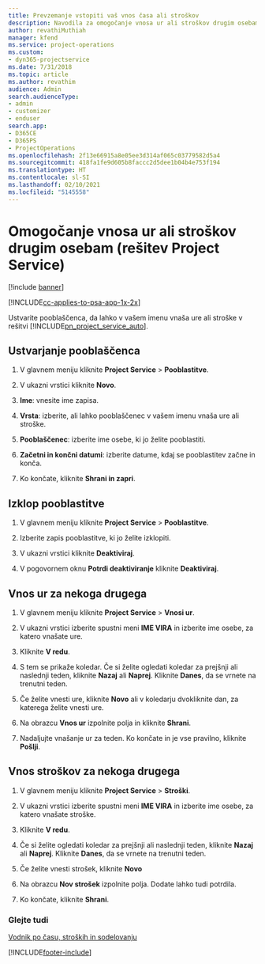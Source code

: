 ```yaml
---
title: Prevzemanje vstopiti vaš vnos časa ali stroškov
description: Navodila za omogočanje vnosa ur ali stroškov drugim osebam v rešitvi Project Service
author: revathiMuthiah
manager: kfend
ms.service: project-operations
ms.custom:
- dyn365-projectservice
ms.date: 7/31/2018
ms.topic: article
ms.author: revathim
audience: Admin
search.audienceType:
- admin
- customizer
- enduser
search.app:
- D365CE
- D365PS
- ProjectOperations
ms.openlocfilehash: 2f13e66915a8e05ee3d314af065c03779582d5a4
ms.sourcegitcommit: 418fa1fe9d605b8faccc2d5dee1b04b4e753f194
ms.translationtype: HT
ms.contentlocale: sl-SI
ms.lasthandoff: 02/10/2021
ms.locfileid: "5145558"
---
```

# <a name="allow-someone-else-to-enter-your-time-entry-or-expense-project-service"></a>Omogočanje vnosa ur ali stroškov drugim osebam (rešitev Project Service)

[!include [banner](../includes/psa-now-project-operations.md)]

[!INCLUDE[cc-applies-to-psa-app-1x-2x](../includes/cc-applies-to-psa-app-1x-2x.md)]

Ustvarite pooblaščenca, da lahko v vašem imenu vnaša ure ali stroške v rešitvi [!INCLUDE[pn_project_service_auto](../includes/pn-project-service-auto.md)].  
  
## <a name="create-a-delegate"></a>Ustvarjanje pooblaščenca  
  
1.  V glavnem meniju kliknite **Project Service** > **Pooblastitve**.  
  
2.  V ukazni vrstici kliknite **Novo**.  
  
3. **Ime**: vnesite ime zapisa.  
  
4. **Vrsta**: izberite, ali lahko pooblaščenec v vašem imenu vnaša ure ali stroške.  
  
5. **Pooblaščenec**: izberite ime osebe, ki jo želite pooblastiti.  
  
6. **Začetni in končni datumi**: izberite datume, kdaj se pooblastitev začne in konča.  
  
7.  Ko končate, kliknite **Shrani in zapri**.  
  
## <a name="turn-off-delegation"></a>Izklop pooblastitve  
  
1.  V glavnem meniju kliknite **Project Service** > **Pooblastitve**.  
  
2.  Izberite zapis pooblastitve, ki jo želite izklopiti.  
  
3.  V ukazni vrstici kliknite **Deaktiviraj**.  
  
4.  V pogovornem oknu **Potrdi deaktiviranje** kliknite **Deaktiviraj**.  
  
## <a name="enter-time-for-someone-else"></a>Vnos ur za nekoga drugega  
  
1.  V glavnem meniju kliknite **Project Service** > **Vnosi ur**.  
  
2.  V ukazni vrstici izberite spustni meni **IME VIRA** in izberite ime osebe, za katero vnašate ure.  
  
3.  Kliknite **V redu**.  
  
4.  S tem se prikaže koledar. Če si želite ogledati koledar za prejšnji ali naslednji teden, kliknite **Nazaj** ali **Naprej**. Kliknite **Danes**, da se vrnete na trenutni teden.  
  
5.  Če želite vnesti ure, kliknite **Novo** ali v koledarju dvokliknite dan, za katerega želite vnesti ure.  
  
6.  Na obrazcu **Vnos ur** izpolnite polja in kliknite **Shrani**.  
  
7.  Nadaljujte vnašanje ur za teden. Ko končate in je vse pravilno, kliknite **Pošlji**.  
  
## <a name="enter-expenses-for-someone-else"></a>Vnos stroškov za nekoga drugega  
  
1.  V glavnem meniju kliknite **Project Service** > **Stroški**.  
  
2.  V ukazni vrstici izberite spustni meni **IME VIRA** in izberite ime osebe, za katero vnašate stroške.  
  
3.  Kliknite **V redu**.  
  
4.  Če si želite ogledati koledar za prejšnji ali naslednji teden, kliknite **Nazaj** ali **Naprej**. Kliknite **Danes**, da se vrnete na trenutni teden.  
  
5.  Če želite vnesti strošek, kliknite **Novo**  
  
6.  Na obrazcu **Nov strošek** izpolnite polja. Dodate lahko tudi potrdila.  
  
7.  Ko končate, kliknite **Shrani**.  
  
### <a name="see-also"></a>Glejte tudi  
 [Vodnik po času, stroških in sodelovanju](../psa/time-expense-collaboration-guide.md)


[!INCLUDE[footer-include](../includes/footer-banner.md)]